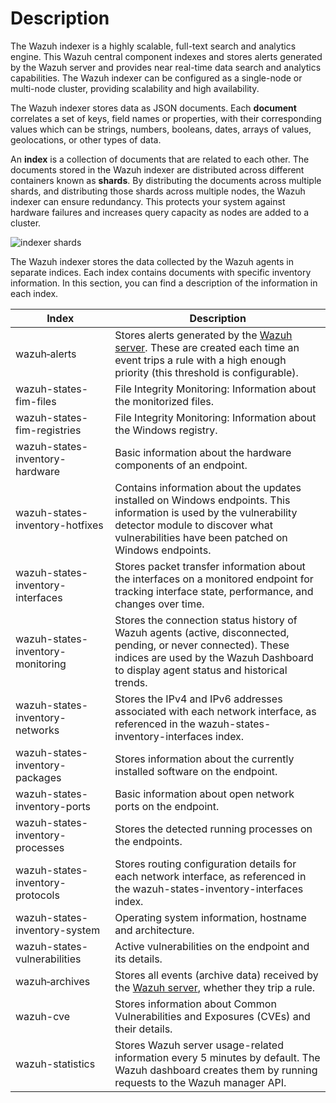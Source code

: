 # Description

The Wazuh indexer is a highly scalable, full-text search and analytics engine. This Wazuh central component indexes and stores alerts generated by the Wazuh server and provides near real-time data search and analytics capabilities. The Wazuh indexer can be configured as a single-node or multi-node cluster, providing scalability and high availability.

The Wazuh indexer stores data as JSON documents. Each **document** correlates a set of keys, field names or properties, with their corresponding values which can be strings, numbers, booleans, dates, arrays of values, geolocations, or other types of data.

An **index** is a collection of documents that are related to each other. The documents stored in the Wazuh indexer are distributed across different containers known as **shards**. By distributing the documents across multiple shards, and distributing those shards across multiple nodes, the Wazuh indexer can ensure redundancy. This protects your system against hardware failures and increases query capacity as nodes are added to a cluster.

![indexer shards](https://documentation.wazuh.com/current/_images/wazuh-indexer1.png)

The Wazuh indexer stores the data collected by the Wazuh agents in separate indices. Each index contains documents with specific inventory information. In this section, you can find a description of the information in each index.

| Index                            | Description                                                                                |
| -------------------------------- | ------------------------------------------------------------------------------------------ |
| wazuh‑alerts                     | Stores alerts generated by the [Wazuh server](https://documentation.wazuh.com/current/getting-started/components/wazuh-server.html). These are created each time an event trips a rule with a high enough priority (this threshold is configurable). |
| wazuh-states-fim-files           | File Integrity Monitoring: Information about the monitorized files.                            |
| wazuh-states-fim-registries      | File Integrity Monitoring: Information about the Windows registry.                             |
| wazuh-states-inventory-hardware  | Basic information about the hardware components of an endpoint.                                |
| wazuh-states-inventory-hotfixes  | Contains information about the updates installed on Windows endpoints. This information is used by the vulnerability detector module to discover what vulnerabilities have been patched on Windows endpoints.                              |
| wazuh-states-inventory-interfaces| Stores packet transfer information about the interfaces on a monitored endpoint for tracking interface state, performance, and changes over time.  |
| wazuh-states-inventory-monitoring| Stores the connection status history of Wazuh agents (active, disconnected, pending, or never connected). These indices are used by the Wazuh Dashboard to display agent status and historical trends.                                              |
| wazuh-states-inventory-networks  | Stores the IPv4 and IPv6 addresses associated with each network interface, as referenced in the wazuh-states-inventory-interfaces index.                         |
| wazuh-states-inventory-packages  | Stores information about the currently installed software on the endpoint.                     |
| wazuh-states-inventory-ports     | Basic information about open network ports on the endpoint.                                    |
| wazuh-states-inventory-processes | Stores the detected running processes on the endpoints.                                        |
| wazuh-states-inventory-protocols | Stores routing configuration details for each network interface, as referenced in the wazuh-states-inventory-interfaces index.                         |
| wazuh-states-inventory-system    | Operating system information, hostname and architecture.                                       |
| wazuh-states-vulnerabilities     | Active vulnerabilities on the endpoint and its details.                                        |
| wazuh‑archives                   | Stores all events (archive data) received by the [Wazuh server](https://documentation.wazuh.com/current/getting-started/components/wazuh-server.html), whether they trip a rule.                                                            |
| wazuh-cve                        | Stores information about Common Vulnerabilities and Exposures (CVEs) and their details.        |
| wazuh-statistics                 | Stores Wazuh server usage-related information every 5 minutes by default. The Wazuh dashboard creates them by running requests to the Wazuh manager API. |
